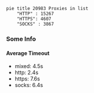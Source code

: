 
```mermaid
pie title 20983 Proxies in list
    "HTTP" : 15267
    "HTTPS": 4607
    "SOCKS" : 3867
```

### Some Info
#### Average Timeout

- mixed: 4.5s
- http: 2.4s
- https: 7.6s
- socks: 6.4s